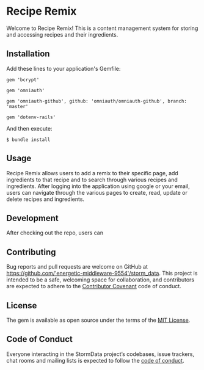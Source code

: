# Recipe Remix

Welcome to Recipe Remix!  This is a content management system for storing and accessing recipes and their ingredients.

## Installation

Add these lines to your application's Gemfile:

```
gem 'bcrypt'

gem 'omniauth'

gem 'omniauth-github', github: 'omniauth/omniauth-github', branch: 'master'

gem 'dotenv-rails'
```

And then execute:

    $ bundle install

## Usage

Recipe Remix allows users to add a remix to their specific page, add ingredients to that recipe and to search through various recipes and ingredients.  After
logging into the application using google or your email, users can navigate through the various pages to create, read, update or delete recipes and ingredients.

## Development

After checking out the repo, users can  

## Contributing

Bug reports and pull requests are welcome on GitHub at https://github.com/'energetic-middleware-9554'/storm_data. This project is intended to be a safe, welcoming space for collaboration, and contributors are expected to adhere to the [Contributor Covenant](http://contributor-covenant.org) code of conduct.

## License

The gem is available as open source under the terms of the [MIT License](https://opensource.org/licenses/MIT).

## Code of Conduct

Everyone interacting in the StormData project’s codebases, issue trackers, chat rooms and mailing lists is expected to follow the [code of conduct](https://github.com/'energetic-middleware-9554'/storm_data/blob/master/CODE_OF_CONDUCT.md).
